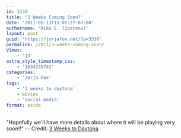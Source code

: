 ```yaml
---
id: 3330
title: '3 Weeks Coming Soon?'
date: '2011-05-13T15:05:27-07:00'
authorname: 'Mika E. (Ipstenu)'
layout: post
guid: 'https://jorjafox.net/?p=3330'
permalink: /2011/3-weeks-coming-soon/
Views:
    - '13'
astra_style_timestamp_css:
    - '1634335743'
categories:
    - 'Jorja Fox'
tags:
    - '3 weeks to daytona'
    - movies
    - 'social media'
format: aside
---
```


"Hopefully we'll have more details about where it will be playing very soon!!" -- Credit: <a href="https://www.facebook.com/3WeeksToDaytona/posts/184341621614920">3 Weeks to Daytona</a>

